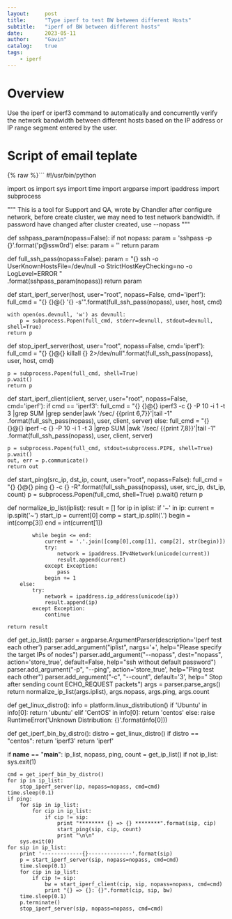 ```yaml
---
layout:     post
title:      "Type iperf to test BW between different Hosts"
subtitle:   "iperf of BW between different hosts"
date:       2023-05-11
author:     "Gavin"
catalog:    true
tags:
    - iperf
---
```



# Overview

Use the iperf or iperf3 command to automatically and concurrently verify the network bandwidth between different hosts based on the IP address or IP range segment entered by the user.

# Script of email teplate

{% raw %}```
#!/usr/bin/python

import os
import sys
import time
import argparse
import ipaddress
import subprocess

"""
This is a tool for Support and QA, wrote by Chandler
after configure network, before create cluster, we may need to test network bandwidth.
if password have changed after cluster created, use --nopass
"""

def sshpass_param(nopass=False):
    if not nopass:
        param = 'sshpass -p {}'.format('p@ssw0rd')
    else:
        param = ''
    return param

def full_ssh_pass(nopass=False):
    param = "{} ssh -o UserKnownHostsFile=/dev/null -o StrictHostKeyChecking=no -o LogLevel=ERROR " \
            .format(sshpass_param(nopass))
    return param

def start_iperf_server(host, user="root", nopass=False, cmd='iperf'):
    full_cmd = "{} {}@{} '{} -s'".format(full_ssh_pass(nopass), user, host, cmd)

    with open(os.devnull, 'w') as devnull:
        p = subprocess.Popen(full_cmd, stderr=devnull, stdout=devnull, shell=True)
    return p


def stop_iperf_server(host, user="root", nopass=False, cmd='iperf'):
    full_cmd = "{} {}@{} killall {} 2>/dev/null".format(full_ssh_pass(nopass), user, host, cmd)

    p = subprocess.Popen(full_cmd, shell=True)
    p.wait()
    return p


def start_iperf_client(client, server, user="root", nopass=False, cmd='iperf'):
    if cmd == 'iperf3':
        full_cmd = "{} {}@{} iperf3 -c {} -P 10 -i 1 -t 3 |grep SUM |grep sender|awk '/sec/ {{print $6,$7}}'|tail -1" \
                    .format(full_ssh_pass(nopass), user, client, server)
    else:
        full_cmd = "{} {}@{} iperf -c {} -P 10 -i 1 -t 3 |grep SUM |awk '/sec/ {{print $7,$8}}'|tail -1" \
                    .format(full_ssh_pass(nopass), user, client, server)

    p = subprocess.Popen(full_cmd, stdout=subprocess.PIPE, shell=True)
    p.wait()
    out, err = p.communicate()
    return out


def start_ping(src_ip, dst_ip, count, user="root", nopass=False):
    full_cmd = "{} {}@{} ping {} -c {} -R".format(full_ssh_pass(nopass), user, src_ip, dst_ip, count)
    p = subprocess.Popen(full_cmd, shell=True)
    p.wait()
    return p


def normalize_ip_list(iplist):
    result = []
    for ip in iplist:
        if '~' in ip:
            current = ip.split('~')
            start_ip = current[0]
            comp = start_ip.split('.')
            begin = int(comp[3])
            end = int(current[1])

            while begin <= end:
                current = '.'.join([comp[0],comp[1], comp[2], str(begin)])
                try:
                    network = ipaddress.IPv4Network(unicode(current))
                    result.append(current)
                except Exception:
                    pass
                begin += 1
        else:
            try:
                network = ipaddress.ip_address(unicode(ip))
                result.append(ip)
            except Exception:
                continue

    return result


def get_ip_list():
    parser = argparse.ArgumentParser(description='Iperf test each other')
    parser.add_argument("iplist", nargs='+', help="Please specify the target IPs of nodes")
    parser.add_argument("--nopass", dest="nopass",
                        action='store_true', default=False,
                        help="ssh without default password")
    parser.add_argument("-p", "--ping", action='store_true', help="Ping test each other")
    parser.add_argument("-c", "--count", default='3', help=" Stop after sending count ECHO_REQUEST packets")
    args = parser.parse_args()
    return normalize_ip_list(args.iplist), args.nopass, args.ping, args.count


def get_linux_distro():
    info = platform.linux_distribution()
    if 'Ubuntu' in info[0]:
        return 'ubuntu'
    elif 'CentOS' in info[0]:
        return 'centos'
    else:
        raise RuntimeError('Unknown Distribution: {}'.format(info[0]))


def get_iperf_bin_by_distro():
    distro = get_linux_distro()
    if distro == "centos":
        return 'iperf3'
    return 'iperf'


if __name__ == "__main__":
    ip_list, nopass, ping, count = get_ip_list()
    if not ip_list:
        sys.exit(1)

    cmd = get_iperf_bin_by_distro()
    for ip in ip_list:
        stop_iperf_server(ip, nopass=nopass, cmd=cmd)
    time.sleep(0.1)
    if ping:
        for sip in ip_list:
            for cip in ip_list:
                if cip != sip:
                    print "******** {} => {} ********".format(sip, cip)
                    start_ping(sip, cip, count)
                    print "\n\n"
        sys.exit(0)
    for sip in ip_list:
        print '-------------{}--------------'.format(sip)
        p = start_iperf_server(sip, nopass=nopass, cmd=cmd)
        time.sleep(0.1)
        for cip in ip_list:
            if cip != sip:
                bw = start_iperf_client(cip, sip, nopass=nopass, cmd=cmd)
                print "{} => {}: {}".format(cip, sip, bw)
        time.sleep(0.1)
        p.terminate()
        stop_iperf_server(sip, nopass=nopass, cmd=cmd)
``` {% endraw %}
